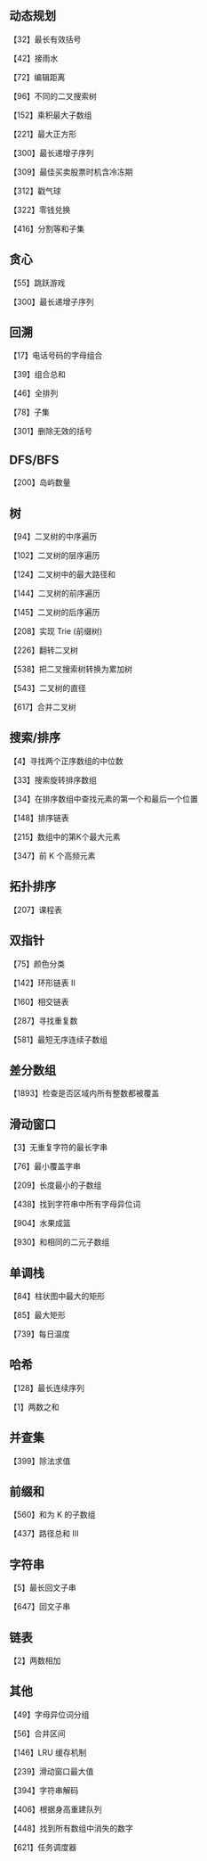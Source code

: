 ## 动态规划

【32】最长有效括号

【42】接雨水

【72】编辑距离

【96】不同的二叉搜索树

【152】乘积最大子数组

【221】最大正方形

【300】最长递增子序列

【309】最佳买卖股票时机含冷冻期

【312】戳气球

【322】零钱兑换

【416】分割等和子集


## 贪心

【55】跳跃游戏

【300】最长递增子序列


## 回溯

【17】电话号码的字母组合

【39】组合总和

【46】全排列

【78】子集

【301】删除无效的括号


## DFS/BFS

【200】岛屿数量


## 树

【94】二叉树的中序遍历

【102】二叉树的层序遍历

【124】二叉树中的最大路径和

【144】二叉树的前序遍历

【145】二叉树的后序遍历

【208】实现 Trie (前缀树)

【226】翻转二叉树

【538】把二叉搜索树转换为累加树

【543】二叉树的直径

【617】合并二叉树


## 搜索/排序

【4】寻找两个正序数组的中位数

【33】搜索旋转排序数组

【34】在排序数组中查找元素的第一个和最后一个位置

【148】排序链表

【215】数组中的第K个最大元素

【347】前 K 个高频元素


## 拓扑排序

【207】课程表


## 双指针

【75】颜色分类

【142】环形链表 II

【160】相交链表

【287】寻找重复数

【581】最短无序连续子数组


## 差分数组

【1893】检查是否区域内所有整数都被覆盖


## 滑动窗口

【3】无重复字符的最长字串

【76】最小覆盖字串

【209】长度最小的子数组

【438】找到字符串中所有字母异位词

【904】水果成篮

【930】和相同的二元子数组


## 单调栈

【84】柱状图中最大的矩形

【85】最大矩形

【739】每日温度


## 哈希

【128】最长连续序列

【1】两数之和


## 并查集

【399】除法求值


## 前缀和

【560】和为 K 的子数组

【437】路径总和 III


## 字符串

【5】最长回文子串

【647】回文子串


## 链表

【2】两数相加


## 其他

【49】字母异位词分组

【56】合并区间

【146】LRU 缓存机制

【239】滑动窗口最大值

【394】字符串解码

【406】根据身高重建队列

【448】找到所有数组中消失的数字

【621】任务调度器

